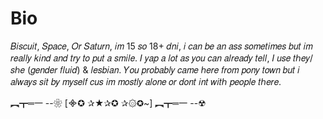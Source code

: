 # Bio
𝐵𝑖𝑠𝑐𝑢𝑖𝑡, 𝑆𝑝𝑎𝑐𝑒, 𝑂𝑟 𝑆𝑎𝑡𝑢𝑟𝑛, 𝑖𝑚 15 𝑠𝑜 18+ 𝑑𝑛𝑖, 𝑖 𝑐𝑎𝑛 𝑏𝑒 𝑎𝑛 𝑎𝑠𝑠 𝑠𝑜𝑚𝑒𝑡𝑖𝑚𝑒𝑠 𝑏𝑢𝑡 𝑖𝑚 𝑟𝑒𝑎𝑙𝑙𝑦 𝑘𝑖𝑛𝑑 𝑎𝑛𝑑 𝑡𝑟𝑦 𝑡𝑜 𝑝𝑢𝑡 𝑎 𝑠𝑚𝑖𝑙𝑒. 𝐼 𝑦𝑎𝑝 𝑎 𝑙𝑜𝑡 𝑎𝑠 𝑦𝑜𝑢 𝑐𝑎𝑛 𝑎𝑙𝑟𝑒𝑎𝑑𝑦 𝑡𝑒𝑙𝑙, 𝐼 𝑢𝑠𝑒 𝑡ℎ𝑒𝑦/𝑠ℎ𝑒 (𝑔𝑒𝑛𝑑𝑒𝑟 𝑓𝑙𝑢𝑖𝑑) & 𝑙𝑒𝑠𝑏𝑖𝑎𝑛. 𝑌𝑜𝑢 𝑝𝑟𝑜𝑏𝑎𝑏𝑙𝑦 𝑐𝑎𝑚𝑒 ℎ𝑒𝑟𝑒 𝑓𝑟𝑜𝑚 𝑝𝑜𝑛𝑦 𝑡𝑜𝑤𝑛 𝑏𝑢𝑡 𝑖 𝑎𝑙𝑤𝑎𝑦𝑠 𝑠𝑖𝑡 𝑏𝑦 𝑚𝑦𝑠𝑒𝑙𝑓 𝑐𝑢𝑠 𝑖𝑚 𝑚𝑜𝑠𝑡𝑙𝑦 𝑎𝑙𝑜𝑛𝑒 𝑜𝑟 𝑑𝑜𝑛𝑡 𝑖𝑛𝑡 𝑤𝑖𝑡ℎ 𝑝𝑒𝑜𝑝𝑙𝑒 𝑡ℎ𝑒𝑟𝑒.

︻┳═一 --❀ [᯽✪ ✰★✰✪ ✰۞✪~] ︻┳═一 --☢